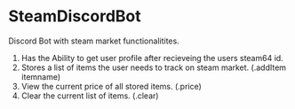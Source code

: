 # SteamDiscordBot
Discord Bot with steam market functionalitites. 
1. Has the Ability to get user profile after recieveing the users steam64 id.
2. Stores a list of items the user needs to track on steam market. (.addItem itemname)
3. View the current price of all stored items. (.price)
4. Clear the current list of items. (.clear)

